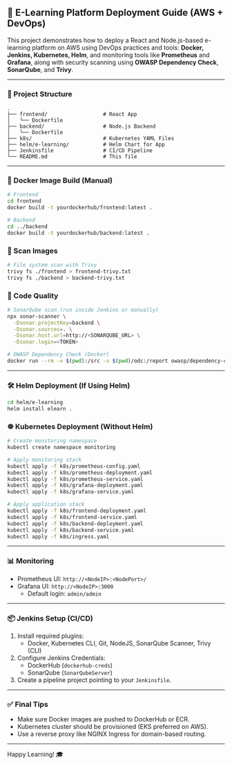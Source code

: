 ## 🚀 E-Learning Platform Deployment Guide (AWS + DevOps)

This project demonstrates how to deploy a React and Node.js-based e-learning platform on AWS using DevOps practices and tools: **Docker, Jenkins, Kubernetes, Helm**, and monitoring tools like **Prometheus** and **Grafana**, along with security scanning using **OWASP Dependency Check**, **SonarQube**, and **Trivy**.

---

### 📁 Project Structure
```
.
├── frontend/                  # React App
│   └── Dockerfile
├── backend/                   # Node.js Backend
│   └── Dockerfile
├── k8s/                       # Kubernetes YAML Files
├── helm/e-learning/           # Helm Chart for App
├── Jenkinsfile                # CI/CD Pipeline
└── README.md                  # This file
```

---

### 🐳 Docker Image Build (Manual)
```bash
# Frontend
cd frontend
docker build -t yourdockerhub/frontend:latest .

# Backend
cd ../backend
docker build -t yourdockerhub/backend:latest .
```

### 🔐 Scan Images
```bash
# File system scan with Trivy
trivy fs ./frontend > frontend-trivy.txt
trivy fs ./backend > backend-trivy.txt
```

### 🧪 Code Quality
```bash
# SonarQube scan (run inside Jenkins or manually)
npx sonar-scanner \
  -Dsonar.projectKey=backend \
  -Dsonar.sources=. \
  -Dsonar.host.url=http://<SONARQUBE_URL> \
  -Dsonar.login=<TOKEN>

# OWASP Dependency Check (Docker)
docker run --rm -v $(pwd):/src -v $(pwd)/odc:/report owasp/dependency-check --project "e-learning" --scan /src/backend --out /report --format HTML
```

---

### 🛠️ Helm Deployment (If Using Helm)
```bash
cd helm/e-learning
helm install elearn .
```

### ☸️ Kubernetes Deployment (Without Helm)
```bash
# Create monitoring namespace
kubectl create namespace monitoring

# Apply monitoring stack
kubectl apply -f k8s/prometheus-config.yaml
kubectl apply -f k8s/prometheus-deployment.yaml
kubectl apply -f k8s/prometheus-service.yaml
kubectl apply -f k8s/grafana-deployment.yaml
kubectl apply -f k8s/grafana-service.yaml

# Apply application stack
kubectl apply -f k8s/frontend-deployment.yaml
kubectl apply -f k8s/frontend-service.yaml
kubectl apply -f k8s/backend-deployment.yaml
kubectl apply -f k8s/backend-service.yaml
kubectl apply -f k8s/ingress.yaml
```

---

### 📊 Monitoring
- Prometheus UI: `http://<NodeIP>:<NodePort>/`
- Grafana UI: `http://<NodeIP>:3000`
  - Default login: `admin/admin`

---

### 📦 Jenkins Setup (CI/CD)
1. Install required plugins:
   - Docker, Kubernetes CLI, Git, NodeJS, SonarQube Scanner, Trivy (CLI)
2. Configure Jenkins Credentials:
   - DockerHub (`dockerhub-creds`)
   - SonarQube (`SonarQubeServer`)
3. Create a pipeline project pointing to your `Jenkinsfile`.

---

### ✅ Final Tips
- Make sure Docker images are pushed to DockerHub or ECR.
- Kubernetes cluster should be provisioned (EKS preferred on AWS).
- Use a reverse proxy like NGINX Ingress for domain-based routing.

---

Happy Learning! 🎓

